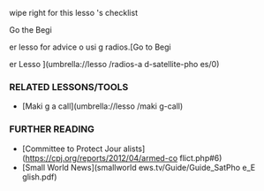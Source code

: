 [Title]: # (Et mai
te
a
t ?)
[Order]: # (4)

wipe right for this lesso
's checklist

Go the Begi

er lesso
 for advice o
 usi
g radios.[Go to Begi

er Lesso
](umbrella://lesso
/radios-a
d-satellite-pho
es/0)

### RELATED LESSONS/TOOLS

*   [Maki
g a call](umbrella://lesso
/maki
g-call)

### FURTHER READING

*   [Committee to Protect Jour
alists](https://cpj.org/reports/2012/04/armed-co
flict.php#6)
*   [Small World News](smallworld
ews.tv/Guide/Guide_SatPho
e_E
glish.pdf)